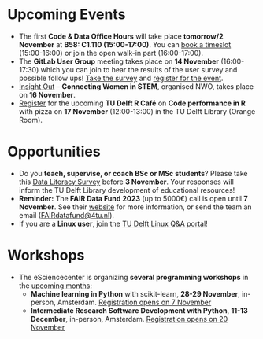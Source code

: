 # Upcoming Events 

* The first **Code & Data Office Hours** will take place **tomorrow/2 November** at **B58: C1.110 (15:00-17:00)**.
You can [book a timeslot](https://www.tudelft.nl/en/library/library-for-researchers/library-for-researchers/setting-up-research/dcc/open-office-hours) (15:00-16:00) or join the open walk-in part (16:00-17:00).
* The **GitLab User Group** meeting takes place on **14 November** (16:00-17:30) which you can join to hear the results of the user survey and possible follow ups!
[Take the survey](https://tudelft.fra1.qualtrics.com/jfe/form/SV_eQCBdvndV4SqWQ6) and [register for the event](https://forms.office.com/e/UDR9BshZJe). 
* [Insight Out](https://www.nwo.nl/en/insight-out-connecting-women-stem) – **Connecting Women in STEM**, organised NWO, takes place on **16 November**.
* [Register](https://www.eventbrite.nl/e/code-performance-in-r-tickets-737067196827) for the upcoming **TU Delft R Café** on **Code performance in R** with pizza on **17 November** (12:00-13:00) in the TU Delft Library (Orange Room).   

# Opportunities
* Do you **teach, supervise, or coach BSc or MSc students**?
Please take this [Data Literacy Survey](https://tudelft.fra1.qualtrics.com/jfe/form/SV_4SgOJNsV0EHBaWa) before **3 November**.
Your responses will inform the TU Delft Library development of educational resources! 
* **Reminder:** The **FAIR Data Fund 2023** (up to 5000€) call is open until **7 November**.
See their [website](https://community.data.4tu.nl/the-fair-data-fund/) for more information, or send the team an email (FAIRdatafund@4tu.nl).
* If you are a **Linux user**, join the [TU Delft Linux Q&A portal]( https://linux.ewi.tudelft.nl/)!


# Workshops
* The eSciencecenter is organizing **several programming workshops** in the [upcoming months](https://www.esciencecenter.nl/events/?mc_cid=633f805ac1&mc_eid=ce223eff4c): 
  * **Machine learning in Python** with scikit-learn, **28-29 November**, in-person, Amsterdam. [Registration opens on 7 November]( https://www.eventbrite.nl/e/machine-learning-in-python-with-scikit-learn-tickets-737011480177)
  * **Intermediate Research Software Development with Python**, **11-13 December**, in-person, Amsterdam. [Registration opens on 20 November]( https://www.eventbrite.nl/e/intermediate-research-software-development-with-python-tickets-737049905107)
